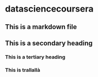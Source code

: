 datasciencecoursera
===================
## This is a markdown file
## This is a secondary heading
### This is a tertiary heading
### This is trallallà
